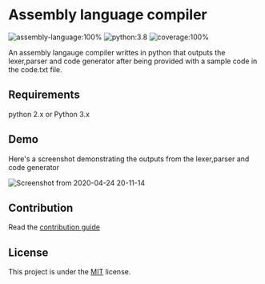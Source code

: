 # Assembly language compiler

![assembly-language:100%](https://img.shields.io/badge/assembly%20language-100%25-red)
![python:3.8](https://img.shields.io/badge/python-3.8-blue)
![coverage:100%](https://img.shields.io/badge/coverage-100%25-green)

An assembly langauge compiler writtes in python that outputs the lexer,parser and code generator after being provided with a sample code in the code.txt file.

## Requirements

python 2.x or Python 3.x
 
 ## Demo
 
 Here's a screenshot demonstrating the outputs from the lexer,parser and code generator
 
 ![Screenshot from 2020-04-24 20-11-14](https://user-images.githubusercontent.com/39020723/80239643-47a67200-8669-11ea-8153-2be5db0070ab.png)
 
 ## Contribution
 
 Read the [contribution guide](https://github.com/leonkoech/Assembly-Language-Compiler/master/blob/contribution.md)
 
 ## License
 
 This project is under the [MIT](https://github.com/leonkoech/Assembly-Language-Compiler/blob/master/LICENSE) license.
